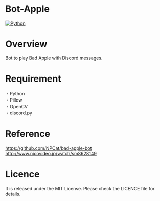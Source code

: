 # Bot-Apple
[![Python](https://img.shields.io/badge/Python-3.9.5-3778ae?logo=Python&logoColor=ffffff)](https://python.org)  

# Overview
Bot to play Bad Apple with Discord messages.  

# Requirement
・Python  
・Pillow  
・OpenCV  
・discord.py  

# Reference
https://github.com/NPCat/bad-apple-bot  
http://www.nicovideo.jp/watch/sm8628149  

# Licence
It is released under the MIT License. Please check the LICENCE file for details.
